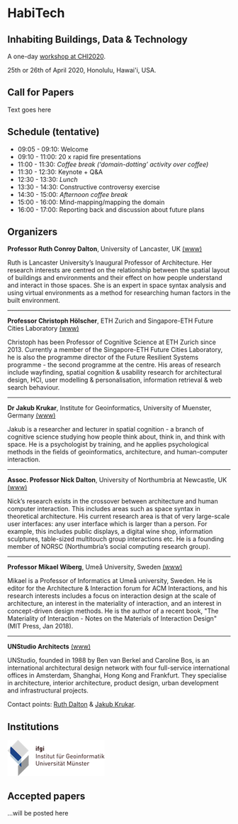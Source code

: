 # HabiTech
## Inhabiting Buildings, Data & Technology
A one-day [workshop at CHI2020](https://chi2020.acm.org/accepted-workshops/).

25th or 26th of April 2020, Honolulu, Hawai'i, USA.

## Call for Papers
Text goes here


## Schedule (tentative)
* 09:05 - 09:10: Welcome
* 09:10 - 11:00: 20 x rapid fire presentations
* 11:00 - 11:30: *Coffee break (‘domain-dotting’ activity over coffee)*
* 11:30 - 12:30: Keynote + Q&A
* 12:30 - 13:30: *Lunch*
* 13:30 - 14:30: Constructive controversy exercise
* 14:30 - 15:00: *Afternoon coffee break*
* 15:00 - 16:00: Mind-mapping/mapping the domain
* 16:00 - 17:00: Reporting back and discussion about future plans

## Organizers
**Professor Ruth Conroy Dalton**, University of Lancaster, UK [(www)](https://www.lancaster.ac.uk/study/why-lancaster/architecture-meet-the-team/)

Ruth is Lancaster University’s Inaugural Professor of Architecture. Her research interests are centred on the relationship between the spatial layout of buildings and environments and their effect on how people understand and interact in those spaces. She is an expert in space syntax analysis and using virtual environments as a method for researching human factors in the built environment.

---
**Professor Christoph Hölscher**, ETH Zurich and Singapore-ETH Future Cities Laboratory [(www)](https://cog.ethz.ch/)

Christoph has been Professor of Cognitive Science at ETH Zurich since 2013. Currently a member of the Singapore-ETH Future Cities Laboratory, he is also the programme director of the Future Resilient Systems programme - the second programme at the centre. His areas of research include wayfinding, spatial cognition & usability research for architectural design, HCI, user modelling & personalisation, information retrieval & web search behaviour.

---
**Dr Jakub Krukar**, Institute for Geoinformatics, University of Muenster, Germany [(www)](https://krukar.staff.ifgi.de/)

Jakub is a researcher and lecturer in spatial cognition - a branch of cognitive science studying how people think about, think in, and think with space. He is a psychologist by training, and he applies psychological methods in the fields of geoinformatics, architecture, and human-computer interaction.

---
**Assoc. Professor Nick Dalton**, University of Northumbria at Newcastle, UK [(www)](https://www.northumbria.ac.uk/about-us/our-staff/d/dr-nicholas-dalton/)

Nick’s research exists in the crossover between architecture and human computer interaction. This includes areas such as space syntax in theoretical architecture. His current research area is that of very large-scale user interfaces: any user interface which is larger than a person. For example, this includes public
displays, a digital wine shop, information sculptures, table-sized multitouch group interactions etc. He is a founding member of NORSC (Northumbria’s social computing research group).

---
**Professor Mikael Wiberg**, Umeå University, Sweden [(www)](https://www.umu.se/personal/mikael-wiberg/)

Mikael is a Professor of Informatics at Umeå university, Sweden. He is editor for the Architecture & Interaction forum for ACM Interactions, and his research interests includes a focus on interaction design at the scale of architecture, an interest in the materiality of interaction, and an interest in concept-driven design methods. He is the author of a recent book, "The Materiality of Interaction - Notes on the Materials of Interaction Design" (MIT Press, Jan 2018).

---
**UNStudio Architects** [(www)](https://www.unstudio.com/)

UNStudio, founded in 1988 by Ben van Berkel and Caroline Bos, is an international architectural design network with four full-service international offices in Amsterdam, Shanghai, Hong Kong and Frankfurt. They specialise in architecture, interior architecture, product design, urban development and infrastructural projects.


Contact points: [Ruth Dalton](mailto:r.dalton1@lancaster.ac.uk) & [Jakub Krukar](mailto:krukar@uni-muenster.de).

## Institutions
![alt text](logos/logo-ifgi-text-de.png "Institute for Geoinformatics, University of Muenster, Germany")



## Accepted papers
...will be posted here
